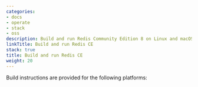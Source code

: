 ```yaml
---
categories:
- docs
- operate
- stack
- oss
description: Build and run Redis Community Edition 8 on Linux and macOS
linkTitle: Build and run Redis CE
stack: true
title: Build and run Redis CE
weight: 20
---
```


Build instructions are provided for the following platforms:
